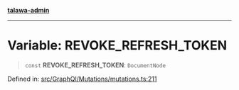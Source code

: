 [**talawa-admin**](../../../../README.md)

***

# Variable: REVOKE\_REFRESH\_TOKEN

> `const` **REVOKE\_REFRESH\_TOKEN**: `DocumentNode`

Defined in: [src/GraphQl/Mutations/mutations.ts:211](https://github.com/MayankJha014/talawa-admin/blob/0dd35cc200a4ed7562fa81ab87ec9b2a6facd18b/src/GraphQl/Mutations/mutations.ts#L211)
